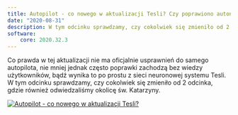```yaml
---
title: Autopilot - co nowego w aktualizacji Tesli? Czy poprawiono autonomiczną jazdę w 2020.32.3?
date: "2020-08-31"
description: W tym odcinku sprawdzamy, czy cokolwiek się zmieniło od 2 odcinka, gdzie również odwiedzaliśmy okolicę św. Katarzyny.
software:
    core: 2020.32.3
---
```

Co prawda w tej aktualizacji nie ma oficjalnie usprawnień do samego autopilota, nie mniej jednak często poprawki zachodzą bez wiedzy użytkowników, bądź wynika to po prostu z sieci neuronowej systemu Tesli. W tym odcinku sprawdzamy, czy cokolwiek się zmieniło od 2 odcinka, gdzie również odwiedzaliśmy okolicę św. Katarzyny.

[![Autopilot - co nowego w aktualizacji Tesli?](https://img.youtube.com/vi/xu0VVEMfjsI/0.jpg)](https://www.youtube.com/watch?v=xu0VVEMfjsI)